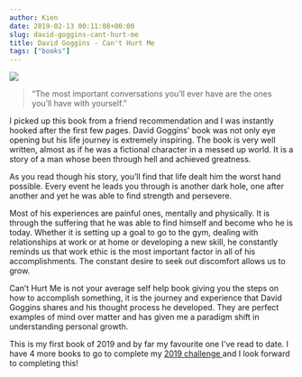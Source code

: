 ```yaml
---
author: Kien
date: 2019-02-13 00:11:08+00:00
slug: david-goggins-cant-hurt-me
title: David Goggins - Can't Hurt Me
tags: ["books"]
---
```


![](https://d188rgcu4zozwl.cloudfront.net/content/B07H453KGH/resources/1919703094)

<blockquote>“The most important conversations you’ll ever have are the ones you’ll have with yourself.” </blockquote>

I picked up this book from a friend recommendation and I was instantly hooked after the first few pages. David Goggins' book was not only eye opening but his life journey is extremely inspiring. The book is very well written, almost as if he was a fictional character in a messed up world. It is a story of a man whose been through hell and achieved greatness.

As you read though his story, you’ll find that life dealt him the worst hand possible. Every event he leads you through is another dark hole, one after another and yet he was able to find strength and persevere.

Most of his experiences are painful ones, mentally and physically. It is through the suffering that he was able to find himself and become who he is today. Whether it is setting up a goal to go to the gym, dealing with relationships at work or at home or developing a new skill, he constantly reminds us that work ethic is the most important factor in all of his accomplishments. The constant desire to seek out discomfort allows us to grow.

Can’t Hurt Me is not your average self help book giving you the steps on how to accomplish something, it is the journey and experience that David Goggins shares and his thought process he developed. They are perfect examples of mind over matter and has given me a paradigm shift in understanding personal growth.

This is my first book of 2019 and by far my favourite one I've read to date. I have 4 more books to go to complete my <a href="https://www.goodreads.com/challenges/8863-2019-reading-challenge" target="\_blank"> 2019 challenge </a> and I look forward to completing this!
